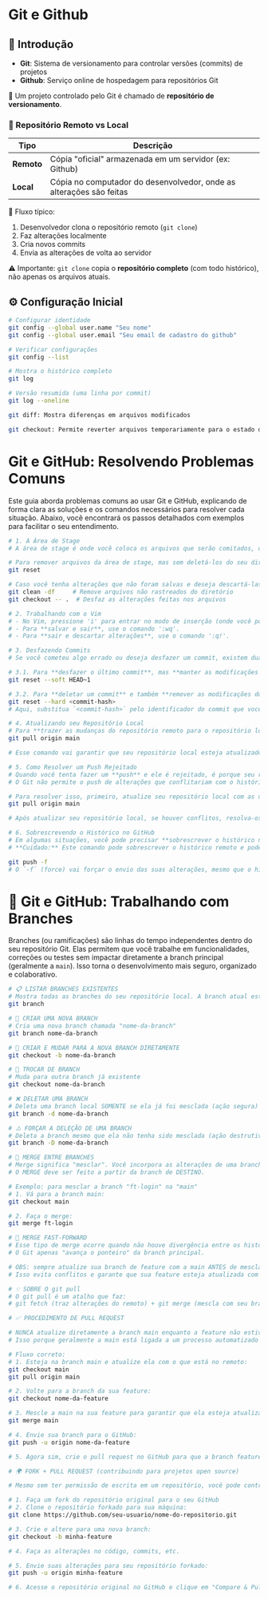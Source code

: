 # Git e Github

## 📌 Introdução

- **Git**: Sistema de versionamento para controlar versões (commits) de projetos
- **Github**: Serviço online de hospedagem para repositórios Git

🔹 Um projeto controlado pelo Git é chamado de **repositório de versionamento**.

### 🔄 Repositório Remoto vs Local

| Tipo          | Descrição                                                                 |
|---------------|---------------------------------------------------------------------------|
| **Remoto**    | Cópia "oficial" armazenada em um servidor (ex: Github)                   |
| **Local**     | Cópia no computador do desenvolvedor, onde as alterações são feitas      |

🔹 Fluxo típico:
1. Desenvolvedor clona o repositório remoto (`git clone`)
2. Faz alterações localmente
3. Cria novos commits
4. Envia as alterações de volta ao servidor

⚠️ Importante: `git clone` copia o **repositório completo** (com todo histórico), não apenas os arquivos atuais.

## ⚙️ Configuração Inicial

```bash
# Configurar identidade
git config --global user.name "Seu nome"
git config --global user.email "Seu email de cadastro do github"

# Verificar configurações
git config --list

# Mostra o histórico completo
git log

# Versão resumida (uma linha por commit)
git log --oneline

git diff: Mostra diferenças em arquivos modificados

git checkout: Permite reverter arquivos temporariamente para o estado de um commit ou branch específico
```

# Git e GitHub: Resolvendo Problemas Comuns

Este guia aborda problemas comuns ao usar Git e GitHub, explicando de forma clara as soluções e os comandos necessários para resolver cada situação. Abaixo, você encontrará os passos detalhados com exemplos para facilitar o seu entendimento.

```bash
# 1. A Área de Stage
# A área de stage é onde você coloca os arquivos que serão comitados, ou seja, você prepara as mudanças para serem registradas no histórico do repositório.

# Para remover arquivos da área de stage, mas sem deletá-los do seu diretório local, use o comando:
git reset

# Caso você tenha alterações que não foram salvas e deseja descartá-las, use os seguintes comandos para limpar o seu repositório local:
git clean -df     # Remove arquivos não rastreados do diretório
git checkout -- .  # Desfaz as alterações feitas nos arquivos

# 2. Trabalhando com o Vim
# - No Vim, pressione 'i' para entrar no modo de inserção (onde você pode editar o arquivo).
# - Para **salvar e sair**, use o comando ':wq'.
# - Para **sair e descartar alterações**, use o comando ':q!'.

# 3. Desfazendo Commits
# Se você cometeu algo errado ou deseja desfazer um commit, existem duas formas de lidar com isso, dependendo do que você deseja manter:

# 3.1. Para **desfazer o último commit**, mas **manter as modificações nos arquivos**:
git reset --soft HEAD~1

# 3.2. Para **deletar um commit** e também **remover as modificações dos arquivos**, use o seguinte comando:
git reset --hard <commit-hash>
# Aqui, substitua `<commit-hash>` pelo identificador do commit que você quer voltar. Este comando apagará tanto o commit quanto as modificações feitas após ele.

# 4. Atualizando seu Repositório Local
# Para **trazer as mudanças do repositório remoto para o repositório local** e evitar conflitos com commits que foram feitos diretamente no GitHub:
git pull origin main

# Esse comando vai garantir que seu repositório local esteja atualizado com as últimas alterações feitas no repositório remoto. Após isso, você pode fazer o push normalmente.

# 5. Como Resolver um Push Rejeitado
# Quando você tenta fazer um **push** e ele é rejeitado, é porque seu repositório local está **desatualizado** em relação ao repositório remoto.
# O Git não permite o push de alterações que conflitariam com o histórico remoto.

# Para resolver isso, primeiro, atualize seu repositório local com as últimas alterações:
git pull origin main

# Após atualizar seu repositório local, se houver conflitos, resolva-os e tente fazer o push novamente.

# 6. Sobrescrevendo o Histórico no GitHub
# Em algumas situações, você pode precisar **sobrescrever o histórico no repositório remoto**. Isso pode ser necessário se você fez alterações no seu repositório local e quer forçar essas alterações no remoto.
# **Cuidado:** Este comando pode sobrescrever o histórico remoto e pode causar a perda de dados importantes!

git push -f
# O `-f` (force) vai forçar o envio das suas alterações, mesmo que o histórico do repositório remoto seja diferente. Use este comando com cuidado, especialmente quando estiver trabalhando em projetos colaborativos.
```

# 🌿 Git e GitHub: Trabalhando com Branches


Branches (ou ramificações) são linhas do tempo independentes dentro do seu repositório Git. Elas permitem que você trabalhe em funcionalidades, correções ou testes sem impactar diretamente a branch principal (geralmente a `main`). Isso torna o desenvolvimento mais seguro, organizado e colaborativo.

```bash
# 📋 LISTAR BRANCHES EXISTENTES
# Mostra todas as branches do seu repositório local. A branch atual estará marcada com um asterisco (*)
git branch

# 🌱 CRIAR UMA NOVA BRANCH
# Cria uma nova branch chamada "nome-da-branch"
git branch nome-da-branch

# 🔀 CRIAR E MUDAR PARA A NOVA BRANCH DIRETAMENTE
git checkout -b nome-da-branch

# 🔄 TROCAR DE BRANCH
# Muda para outra branch já existente
git checkout nome-da-branch

# ❌ DELETAR UMA BRANCH
# Deleta uma branch local SOMENTE se ela já foi mesclada (ação segura)
git branch -d nome-da-branch

# ⚠️ FORÇAR A DELEÇÃO DE UMA BRANCH
# Deleta a branch mesmo que ela não tenha sido mesclada (ação destrutiva!)
git branch -D nome-da-branch

# 🔀 MERGE ENTRE BRANCHES
# Merge significa "mesclar". Você incorpora as alterações de uma branch na outra.
# O MERGE deve ser feito a partir da branch de DESTINO.

# Exemplo: para mesclar a branch "ft-login" na "main"
# 1. Vá para a branch main:
git checkout main

# 2. Faça o merge:
git merge ft-login

# 🎯 MERGE FAST-FORWARD
# Esse tipo de merge ocorre quando não houve divergência entre os históricos das branches.
# O Git apenas "avança o ponteiro" da branch principal.

# OBS: sempre atualize sua branch de feature com a main ANTES de mesclar no final do processo.
# Isso evita conflitos e garante que sua feature esteja atualizada com o código mais recente.

# 💡 SOBRE O git pull
# O git pull é um atalho que faz:
# git fetch (traz alterações do remoto) + git merge (mescla com seu branch atual)

# ✅ PROCEDIMENTO DE PULL REQUEST

# NUNCA atualize diretamente a branch main enquanto a feature não estiver homologada.
# Isso porque geralmente a main está ligada a um processo automatizado (CI/CD) que pode enviar o código para PRODUÇÃO.

# Fluxo correto:
# 1. Esteja na branch main e atualize ela com o que está no remoto:
git checkout main
git pull origin main

# 2. Volte para a branch da sua feature:
git checkout nome-da-feature

# 3. Mescle a main na sua feature para garantir que ela esteja atualizada:
git merge main

# 4. Envie sua branch para o GitHub:
git push -u origin nome-da-feature

# 5. Agora sim, crie o pull request no GitHub para que a branch feature seja mesclada na main.

# 🌍 FORK + PULL REQUEST (contribuindo para projetos open source)

# Mesmo sem ter permissão de escrita em um repositório, você pode contribuir com o modelo fork + PR:

# 1. Faça um fork do repositório original para o seu GitHub
# 2. Clone o repositório forkado para sua máquina:
git clone https://github.com/seu-usuario/nome-do-repositorio.git

# 3. Crie e altere para uma nova branch:
git checkout -b minha-feature

# 4. Faça as alterações no código, commits, etc.

# 5. Envie suas alterações para seu repositório forkado:
git push -u origin minha-feature

# 6. Acesse o repositório original no GitHub e clique em "Compare & Pull Request" para enviar sua contribuição.
```